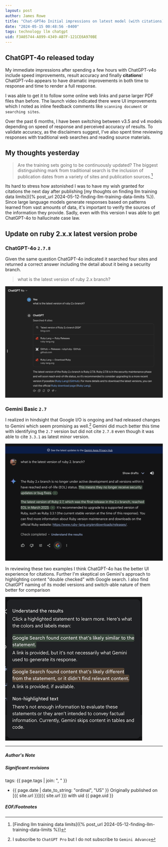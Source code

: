```yaml
---
layout: post
author: James Rowe
title: "Chat-GPT4o Initial impressions on latest model (with citations)"
date: "2024-05-15 00:48:56 -0400"
tags: technology llm chatgpt
uid: F3A05744-A899-4349-AB7F-121CE6A970BE
---
```


## ChatGPT-4o released today

My immediate impressions after spending a few hours with ChatGPT-v4o include speed improvements, result accuracy and finally **citations**! ChatGPT-v4o appears to have dramatic improvements in both time to response and time to render a full response.

I was able to get it to follow some online web links and parse larger PDF files than before. The launch video indicated there were UI improvements which I noted as inline feedback comments like `scanning document` or `searching sites`.

Over the past 6 months, I have been switching between v3.5 and v4 models depending on speed of response and perceived accuracy of results. To validate accuracy, as the disclaimers suggest, I've also spent time reviewing responses with traditional web searches and reading source materials.

## My thoughts yesterday

> Are the training sets going to be continuously updated? The biggest distinguishing mark from traditional search is the inclusion of publication dates from a variety of sites and publication sources.[^1]

Its hard to stress how astonished I was to have my wish granted for citations the next day after publishing [my thoughts on finding llm training data limits]({% post_url 2024-05-12-finding-llm-training-data-limits %}). Since large language models generate responses based on patterns learned from vast amounts of data, it's important to verify the sources of the information they provide. Sadly, even with this version I was able to get ChatGPT-4o to hallucinate case law.

## Update on ruby 2.x.x latest version probe

### ChatGPT-4o `2.7.8`

Given the same question ChatGPT-4o indicated it searched four sites and returned a correct answer including the detail about it being a security branch.

> what is the latest version of ruby 2.x branch?

<img src="/assets/posts-images/chat-gpt4o-ruby-2.png" alt="chatgpt-4o ruby 2 version" class="center-img img-stylish"/>

### Gemini Basic `2.7`

I realized in hindsight that Google I/O is ongoing and had released changes to Gemini which seem promising as well.[^subscription] Gemini did much better this time with identifying the `2.7` version but did not cite `2.7.8` even though it was able to cite `3.3.1` as latest minor version.

<img src="/assets/posts-images/google-gemini-ruby-2-version.png" alt="google gemini ruby 2 version" class="center-img img-stylish"/>

In reviewing these two examples I think ChatGPT-4o has the better UI experience for citations. Further I'm skeptical on Gemini's approach to highlighting content "double checked" with Google search. I also find ChatGPT naming of its model versions and switch-able nature of them better for comparison

<img src="/assets/posts-images/alphabet-gemini-google-search-disclaimer.png" alt="alphabet gemini disclaimer" class="center-img img-stylish"/>

---

##### Author's Note

[^subscription]: I subscribe to `ChatGPT Pro` but I do not subscribe to `Gemini Advance`

##### Significant revisions

tags: {{ page.tags | join: ", " }} <!-- todo move this somewhere -->

- {{ page.date | date_to_string: "ordinal", "US" }} Originally published on [{{ site.url }}]({{ site.url }}) with uid {{ page.uid }}

##### EOF/Footnotes

[^1]: [Finding llm training data limits]({% post_url 2024-05-12-finding-llm-training-data-limits %})